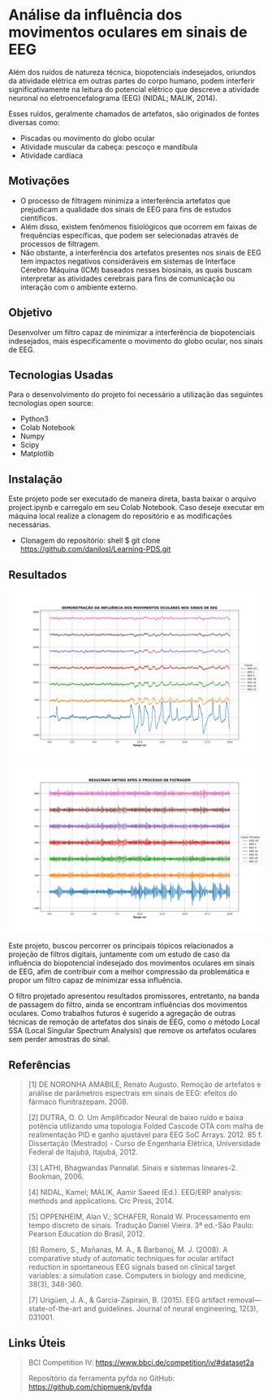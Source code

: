 # Análise da influência dos movimentos oculares em sinais de EEG

Além dos ruídos de natureza técnica, biopotenciais indesejados, oriundos da atividade elétrica em outras partes do corpo humano, podem interferir significativamente na leitura do potencial elétrico que descreve a atividade neuronal no eletroencefalograma (EEG) (NIDAL; MALIK, 2014).

Esses ruídos, geralmente chamados de artefatos, são originados de fontes diversas como:
- Piscadas ou movimento do globo ocular
- Atividade muscular da cabeça: pescoço e mandíbula
- Atividade cardíaca

## Motivações

- O processo de filtragem minimiza a interferência artefatos que prejudicam a qualidade dos sinais de EEG para fins de estudos científicos.
- Além disso, existem fenômenos fisiológicos que ocorrem em faixas de frequências específicas, que podem ser selecionadas através de processos de filtragem.
- Não obstante, a interferência dos artefatos presentes nos sinais de EEG tem impactos negativos consideráveis em sistemas de Interface Cérebro Máquina (ICM) baseados nesses biosinais, as quais buscam interpretar as atividades cerebrais para fins de comunicação ou interação com o ambiente externo.

## Objetivo

Desenvolver um filtro capaz de minimizar a interferência de biopotenciais indesejados, mais especificamente o movimento do globo ocular, nos sinais de EEG.

## Tecnologias Usadas

Para o desenvolvimento do projeto foi necessário a utilização das seguintes tecnologias open source:

- Python3
- Colab Notebook
- Numpy
- Scipy
- Matplotlib

## Instalação

Este projeto pode ser executado de maneira direta, basta baixar o arquivo project.ipynb e carregalo em seu Colab Notebook.
Caso deseje executar em máquina local realize a clonagem do repositório e as modificações necessárias.

 - Clonagem do repositório:
shell
$ git clone https://github.com/danilosl/Learning-PDS.git


## Resultados

<p align="center">
  <img src="https://github.com/danilosl/Learning-PDS/raw/main/img/sinais_brutos.svg"/>
  <img src="https://github.com/danilosl/Learning-PDS/raw/main/img/sinais_filtrados.svg"/>
</p>

Este projeto, buscou percorrer os principais tópicos relacionados a projeção de filtros digitais, juntamente com um estudo de caso da influência do biopotencial indesejado dos movimentos oculares em sinais de EEG, afim de contribuir com a melhor compressão da problemática e propor um filtro capaz de minimizar essa influência.

O filtro projetado apresentou resultados promissores, entretanto, na banda de passagem do filtro, ainda se encontram influências dos movimentos oculares. Como trabalhos futuros é sugerido a agregação de outras técnicas de remoção de artefatos dos sinais de EEG, como o método Local SSA (Local Singular Spectrum Analysis) que remove os artefatos oculares sem perder amostras do sinal.

## Referências

>[1] DE NORONHA AMABILE, Renato Augusto. Remoção de artefatos e análise de parâmetros espectrais em sinais de EEG: efeitos do fármaco flunitrazepam. 2008.
>
>[2] DUTRA, O. O. Um Amplificador Neural de baixo ruído e baixa potência utilizando uma topologia Folded Cascode OTA com malha de realimentação PID e ganho ajustável para EEG SoC Arrays. 2012. 85 f. Dissertação (Mestrado) - Curso de Engenharia Elétrica, Universidade Federal de Itajubá, Itajubá, 2012.
>
>[3] LATHI, Bhagwandas Pannalal. Sinais e sistemas lineares-2. Bookman, 2006.
>
>[4] NIDAL, Kamel; MALIK, Aamir Saeed (Ed.). EEG/ERP analysis: methods and applications. Crc Press, 2014.
>
>[5] OPPENHEIM, Alan V.; SCHAFER, Ronald W. Processamento em tempo discreto de sinais. Tradução Daniel Vieira. 3ª ed.-São Paulo: Pearson Education do Brasil, 2012.
>
>[6] Romero, S., Mañanas, M. A., & Barbanoj, M. J. (2008). A comparative study of automatic techniques for ocular artifact reduction in spontaneous EEG signals based on clinical target variables: a simulation case. Computers in biology and medicine, 38(3), 348-360.
>
>[7] Urigüen, J. A., & Garcia-Zapirain, B. (2015). EEG artifact removal—state-of-the-art and guidelines. Journal of neural engineering, 12(3), 031001.

## Links Úteis
>BCI Competition IV:
>https://www.bbci.de/competition/iv/#dataset2a
>
>Repositório da ferramenta pyfda no GitHub:
>https://github.com/chipmuenk/pyfda
